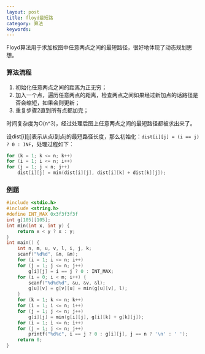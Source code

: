 ```yaml
---
layout: post
title: floyd最短路
category: 算法
keywords:
---
```


Floyd算法用于求加权图中任意两点之间的最短路径，很好地体现了动态规划思想。

### 算法流程

1. 初始化任意两点之间的距离为正无穷；
2. 加入一个点，遍历任意两点的距离，检查两点之间如果经过新加点的话路径是否会缩短，如果会则更新；
3. 重复步骤2直到所有点都加完；

时间复杂度为O(n^3)，经过处理后图上任意两点之间的最短路径都被求出来了。

设dist[i][j]表示从点i到点j的最短路径长度，那么初始化：`dist[i][j] = (i == j) ? 0 : INF`，处理过程如下：

```cpp
for (k = 1; k <= n; k++)
for (i = 1; i <= n; i++)
for (j = 1; j < n; j++)
	dist[i][j] = min(dist[i][j], dist[i][k] + dist[k][j]);
```

### [例题](http://hihocoder.com/problemset/problem/1089)

```cpp
#include <stdio.h>
#include <string.h>
#define INT_MAX 0x3f3f3f3f
int g[105][105];
int min(int x, int y) {
    return x < y ? x : y;
}
int main() {
    int n, m, u, v, l, i, j, k;
    scanf("%d%d", &n, &m);
    for (i = 1; i <= n; i++)
    for (j = 1; j <= n; j++)
        g[i][j] = i == j ? 0 : INT_MAX;
    for (i = 0; i < m; i++) {
        scanf("%d%d%d", &u, &v, &l);
        g[u][v] = g[v][u] = min(g[u][v], l);
    }
    for (k = 1; k <= n; k++)
    for (i = 1; i <= n; i++)
    for (j = 1; j <= n; j++)
        g[i][j] = min(g[i][j], g[i][k] + g[k][j]);
    for (i = 1; i <= n; i++)
    for (j = 1; j <= n; j++)
        printf("%d%c", i == j ? 0 : g[i][j], j == n ? '\n' : ' ');
    return 0;
}
```

